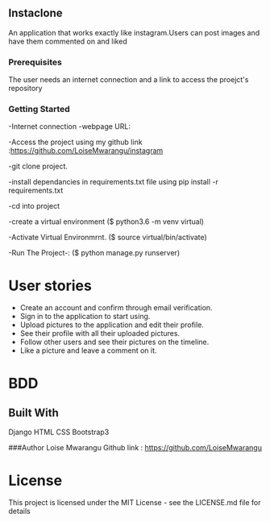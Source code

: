 ## Instaclone
An application that works exactly like instagram.Users can post images and have them commented on and liked
### Prerequisites
The user needs an internet connection and a link to access the proejct's repository
### Getting Started
-Internet connection
-webpage URL:

-Access the project using my github link :https://github.com/LoiseMwarangu/instagram

-git clone project.

-install dependancies in requirements.txt file using pip install -r requirements.txt

-cd into project

-create a virtual environment ($ python3.6 -m venv virtual)

-Activate Virtual Environmrnt. ($ source virtual/bin/activate)

-Run The Project-: ($ python manage.py runserver)

# User stories
* Create an account and confirm through email verification.
* Sign in to the application to start using.
* Upload pictures to the application and edit their profile.
* See their profile with all their uploaded pictures.
* Follow other users and see their pictures on the timeline.
* Like a picture and leave a comment on it.

# BDD



## Built With
Django
HTML
CSS
Bootstrap3

###Author
Loise Mwarangu 
Github link : https://github.com/LoiseMwarangu
# License
This project is licensed under the MIT License - see the LICENSE.md file for details

